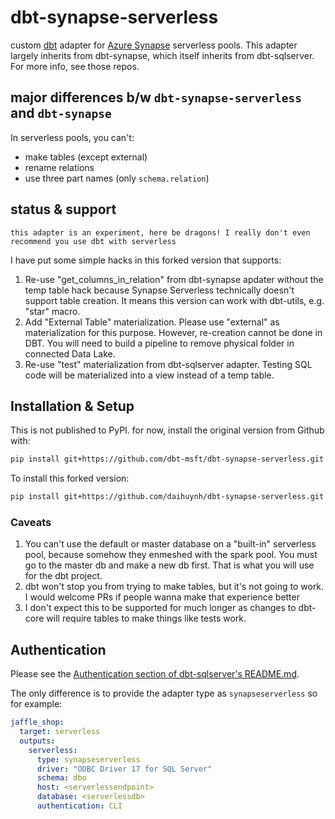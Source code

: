 # dbt-synapse-serverless

custom [dbt](https://www.getdbt.com) adapter for [Azure Synapse](https://azure.microsoft.com/en-us/services/synapse-analytics/) serverless pools. This adapter largely inherits from dbt-synapse, which itself inherits from dbt-sqlserver. For more info, see those repos.

## major differences b/w `dbt-synapse-serverless` and `dbt-synapse`
In serverless pools, you can't:
- make tables (except external)
- rename relations
- use three part names (only `schema.relation`)
## status & support

```
this adapter is an experiment, here be dragons! I really don't even recommend you use dbt with serverless
```

I have put some simple hacks in this forked version that supports:

1. Re-use "get_columns_in_relation" from dbt-synapse apdater without the temp table hack because Synapse Serverless technically doesn't support table creation. It means this version can work with dbt-utils, e.g. "star" macro.
2. Add "External Table" materialization. Please use "external" as materialization for this purpose. However, re-creation cannot be done in DBT. You will need to build a pipeline to remove physical folder in connected Data Lake.
3. Re-use "test" materialization from dbt-sqlserver adapter. Testing SQL code will be materialized into a view instead of a temp table.

## Installation & Setup

This is not published to PyPI. for now, install the original version from Github with:

```sh
pip install git+https://github.com/dbt-msft/dbt-synapse-serverless.git
```

To install this forked version:
```sh
pip install git+https://github.com/daihuynh/dbt-synapse-serverless.git
```

### Caveats
1. You can't use the default or master database on a "built-in" serverless pool, because somehow they enmeshed with the spark pool. You must go to the master db and make a new db first. That is what you will use for the dbt project.
2. dbt won't stop  you from trying to make tables, but it's not going to work. I would welcome PRs if people wanna make that experience better
3. I don't expect this to be supported for much longer as changes to dbt-core will require tables to make things like tests work.


## Authentication

Please see the [Authentication section of dbt-sqlserver's README.md](https://github.com/dbt-msft/dbt-sqlserver#authentication).

The only difference is to provide the adapter type as `synapseserverless` so for example:

```yml
jaffle_shop:
  target: serverless
  outputs:
    serverless:
      type: synapseserverless
      driver: "ODBC Driver 17 for SQL Server"
      schema: dbo
      host: <serverlessendpoint>
      database: <serverlessdb>
      authentication: CLI
```

